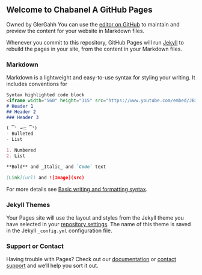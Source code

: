 ## Welcome to Chabanel A GitHub Pages
Owned by GlerGahh
You can use the [editor on GitHub](https://github.com/GlerGahh/GlerGahh.github.io/edit/main/README.md) to maintain and preview the content for your website in Markdown files.

Whenever you commit to this repository, GitHub Pages will run [Jekyll](https://jekyllrb.com/) to rebuild the pages in your site, from the content in your Markdown files.

### Markdown

Markdown is a lightweight and easy-to-use syntax for styling your writing. It includes conventions for

```markdown
Syntax highlighted code block
<iframe width="560" height="315" src="https://www.youtube.com/embed/JB3INq8n9is" title="YouTube video player" frameborder="0" allow="accelerometer; autoplay; clipboard-write; encrypted-media; gyroscope; picture-in-picture" allowfullscreen></iframe>
# Header 1
## Header 2
### Header 3

( ͡❛ 𝆒 ͡❛)
- Bulleted
- List

1. Numbered
2. List

**Bold** and _Italic_ and `Code` text

[Link](url) and ![Image](src)
```

For more details see [Basic writing and formatting syntax](https://docs.github.com/en/github/writing-on-github/getting-started-with-writing-and-formatting-on-github/basic-writing-and-formatting-syntax).

### Jekyll Themes

Your Pages site will use the layout and styles from the Jekyll theme you have selected in your [repository settings](https://github.com/GlerGahh/GlerGahh.github.io/settings/pages). The name of this theme is saved in the Jekyll `_config.yml` configuration file.

### Support or Contact

Having trouble with Pages? Check out our [documentation](https://docs.github.com/categories/github-pages-basics/) or [contact support](https://support.github.com/contact) and we’ll help you sort it out.
